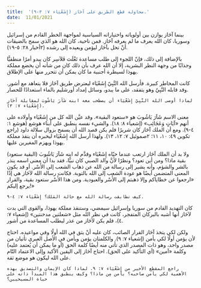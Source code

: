 ```yaml
---
title:  'محاولة قطع الطريق على آحَاز (إِشَعْيَاء ٧: ٣-٩).'
date:  11/01/2021
---
```


بينما آحَاز يوازن بين أولوياته واختياراته السياسية لمواجهة الخطر القادم من إسرائيل وسوريا، كان الله يعرف ما لم يعرفه آحَاز. فمن ناحية، كان الله هو الذي سمح بالضيقات أنْ تحل بآحَاز ليؤمن ويعيده إلى رشده (٢أخبار ٢٨: ٥-١٩).

بالإضافة إلى ذلك، فإنّ اللجوء إلى طلب مساعدة تَغْلَث فَلاَسِر كان يبدو أمرًا منطقيًّا وجذابًا من وجهة النظر البشرية، إلا أن الله عرف بأن ذلك كان من شأنه أن يخضع مملكة يهوذا لسيطرة أجنبية ما كان يمكن أن تتحرر منها على الإطلاق.

كانت المخاطر كبيرة. فأرسل الله النَّبِيّ إِشَعْيَاء ليعترض طريق آحَاز فلا يتعاهد مع أشور. وقد قابله النَّبِيّ وهو يتفقد، على ما يبدو، وسائل إمداد أورشليم بالماء استعدادًا للحصار.

`لماذا أوصى الله النَّبِيّ إِشَعْيَاء أن يصطحب معه ابنه شَآرَ يَاشُوبَ لمقابلة آحَاز (إِشَعْيَاء ٧: ٣).`

معنى الاسم شَآرَ يَاشُوبَ هو «ستعود البقية». وقد عيَّن الله كل من إِشَعْيَاء وأولاده على أنهم «آيَاتٍ وَعَجَائِب» (إشعياء ٨: ١٨). والشيء نفسه ينطبق على أبناء هوشع (هوشع ١: ٤-٩). ومع أن الملك آحَاز كان شريرًا فلم يكن قصد الله أن يسمح بزوال سلالة داود (راجع تكوين ٤٩: ١٠، ١١؛ ٢صموئيل ٧: ١٢، ١٣). ولهذا أرسل الله إِشَعْيَاء ليخبره أن ينقذ مملكة يهوذا ويهزم المغيرين عليها.

ولا بد أن الملك آحَاز ارتعب عندما حيّاه إِشَعْيَاء وقدَّم له ابنه شَآرَ يَاشُوبَ (البقية ستعود) بقية ماذا؟ ومن أين تعود؟ ونظرًا لأنَّ والد الصبي كان نبيًّا، فقد بدا أن معنى اسمه ينذر بالشر والشؤم، وأنه يشير إلى رسالة من الله عن ذهاب الشعب إلى الأَسْر. أو قد يكون المعنى المتضمن أيضًا هو عودة الشعب إلى الله بالتوبة. فكانت رسالة الله لآحَاز هي إذًا «ارجعوا عن خطاياكم وإلا ذهبتم إلى الأَسْر والعبودية. ومن هذا الأَسْر ستعود بقية، والقرار يرجع إليكم!»

`كيف تطابقت رسالة الله مع حالة المَلك؟ إِشَعْيَاء ٧: ٤-٩.`

كان التهديد القادم من سوريا وإسرائيل سيمضي، وستنقذ مملكة يهوذا، والقوى التي بدت لآحَاز أنها أشبه بالبركان المتفجر، كانت في نظر الله مثل «شعلتين مدخنتين» (إشعياء ٧: ٤)، فلم يكن لآحَاز من عذر ليطلب المساعدة من أشور.

ولكن لكي يتخذ آحَاز القرار الصائب، كان عليه أنْ يثق في الله أولًا وفي مواعيده. احتاج لأن يؤمن أولًا لكي يأمن (إشعياء ٧: ٩). والكلمتان يؤمن ویأمن في الأصل العبري تأتيان من مصدر واحد، وهو ذات المصدر الذي تأتي منه أيضًا كلمة الحق (أو ما يمكن أن يُعتمد عليه) وكلمة «آمین» (أي التأكيد على الحق). احتاج آحَاز إلى اليقين الأكيد وإلى الاعتماد التّام على الله ليكون هو موضع ثقة.

`راجع المقطع الأخير من إِشَعْيَاء ٧: ٩. لماذا كان الإيمان والتصديق بهذه الأهمية لكي يأمن صاحبه؟ يأمن مِن ماذا؟ وكيف ينطبق هذا المبدأ ذاته على حياة المسيحيين؟`